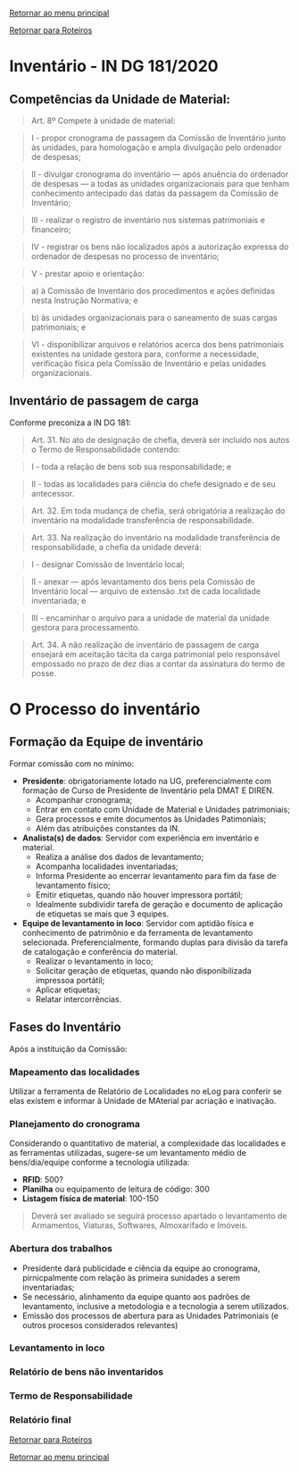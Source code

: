[Retornar ao menu principal](https://github.com/Mateus-cpa/manual-material/blob/main/README.md)

[Retornar para Roteiros](https://github.com/Mateus-cpa/manual-material/blob/main/roteiros.md)
# Inventário - IN DG 181/2020
## Competências da Unidade de Material:
> Art. 8º Compete à unidade de material: 

>I - propor cronograma de passagem da Comissão de Inventário junto às unidades, para homologação e ampla divulgação pelo ordenador de despesas; 

>II - divulgar cronograma do inventário — após anuência do ordenador de despesas — a todas as unidades organizacionais para que tenham conhecimento antecipado das datas da passagem da Comissão de Inventário; 

>III - realizar o registro de inventário nos sistemas patrimoniais e financeiro;

>IV - registrar os bens não localizados após a autorização expressa do ordenador de despesas no processo de inventário; 

>V - prestar apoio e orientação: 

>a) à Comissão de Inventário dos procedimentos e ações definidas nesta Instrução Normativa; e 

>b) às unidades organizacionais para o saneamento de suas cargas patrimoniais; e 

>VI - disponibilizar arquivos e relatórios acerca dos bens patrimoniais existentes na unidade gestora para, conforme a necessidade, verificação física pela Comissão de Inventário e pelas unidades organizacionais.

## Inventário de passagem de carga
Conforme preconiza a IN DG 181:
> Art. 31. No ato de designação de chefia, deverá ser incluído nos autos o Termo de Responsabilidade contendo: 

> I - toda a relação de bens sob sua responsabilidade; e 

> II - todas as localidades para ciência do chefe designado e de seu antecessor. 

>Art. 32. Em toda mudança de chefia, será obrigatória a realização do inventário na modalidade transferência de responsabilidade. 

>Art. 33. Na realização do inventário na modalidade transferência de responsabilidade, a chefia da unidade deverá: 

>I - designar Comissão de Inventário local; 

>II - anexar — após levantamento dos bens pela Comissão de Inventário local — arquivo de extensão .txt de cada localidade inventariada; e 

>III - encaminhar o arquivo para a unidade de material da unidade gestora para processamento. 

>Art. 34. A não realização de inventário de passagem de carga ensejará em aceitação tácita da carga patrimonial pelo responsável empossado no prazo de dez dias a contar da assinatura do termo de posse.

# O Processo do inventário
## Formação da Equipe de inventário

Formar comissão com no mínimo:
- **Presidente**: obrigatoriamente lotado na UG, preferencialmente com formação de Curso de Presidente de Inventário pela DMAT E DIREN. 
    - Acompanhar cronograma;
    - Entrar em contato com Unidade de Material e Unidades patrimoniais;
    - Gera processos e emite documentos às Unidades Patimoniais;
    - Além das atribuições constantes da IN.
- **Analista(s) de dados**: Servidor com experiência em inventário e material.
    - Realiza a análise dos dados de levantamento;
    - Acompanha localidades inventariadas;
    - Informa Presidente ao encerrar levantamento para fim da fase de levantamento físico;
    - Emitir etiquetas, quando não houver impressora portátil;
    - Idealmente subdividir tarefa de geração e documento de aplicação de etiquetas se mais que 3 equipes.
- **Equipe de levantamento in loco**: Servidor com aptidão física e conhecimento de patrimônio e da ferramenta de levantamento selecionada. Preferencialmente, formando duplas para divisão da tarefa de catalogação e conferência do material.
    - Realizar o levantamento in loco;
    - Solicitar geração de etiquetas, quando não disponibilizada impressoa portátil;
    - Aplicar etiquetas;
    - Relatar intercorrências.

## Fases do Inventário
Após a instituição da Comissão:

### Mapeamento das localidades
Utilizar a ferramenta de Relatório de Localidades no eLog para conferir se elas existem e informar à Unidade de MAterial par acriação e inativação.

### Planejamento do cronograma
Considerando o quantitativo de material, a complexidade das localidades e as ferramentas utilizadas, sugere-se um levantamento médio de bens/dia/equipe conforme a tecnologia utilizada:
- **RFID**: 500?
- **Planilha** ou equipamento de leitura de código: 300
- **Listagem física de material**: 100-150

> Deverá ser avaliado se seguirá processo apartado o levantamento de Armamentos, Viaturas, Softwares, Almoxarifado e Imóveis.

### Abertura dos trabalhos
- Presidente dará publicidade e ciência da equipe ao cronograma, pirnicpalmente com relação às primeira sunidades a serem inventariadas;
- Se necessário, alinhamento da equipe quanto aos padrões de levantamento, inclusive a metodologia e a tecnologia a serem utilizados.
- Emissão dos processos de abertura para as Unidades Patrimoniais (e outros procesos considerados relevantes)

### Levantamento in loco

### Relatório de bens não inventaridos

### Termo de Responsabilidade

### Relatório final



[Retornar para Roteiros](https://github.com/Mateus-cpa/manual-material/blob/main/roteiros.md)

[Retornar ao menu principal](https://github.com/Mateus-cpa/manual-material/blob/main/README.md)